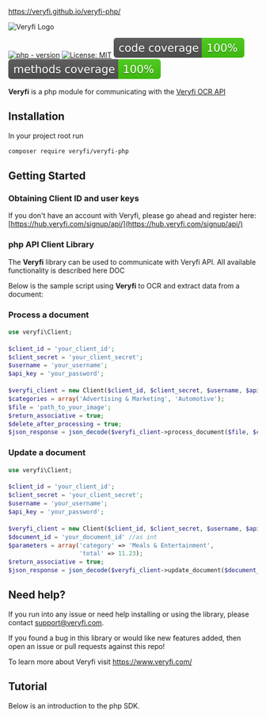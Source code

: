 https://veryfi.github.io/veryfi-php/

![Veryfi Logo](https://cdn.veryfi.com/logos/veryfi-logo-wide-github.png)

[![php - version](https://img.shields.io/badge/php->=8-8892BF)](https://www.php.net/releases/8.0/en.php)
[![License: MIT](https://img.shields.io/badge/License-MIT-green.svg)](https://opensource.org/licenses/MIT)
[![code coverage](./metrics/code_coverage.svg)](./metrics/code_coverage.svg)
[![methods coverage](./metrics/methods_coverage.svg)](./metrics/methods_coverage.svg)



**Veryfi** is a php module for communicating with the [Veryfi OCR API](https://veryfi.com/api/)

## Installation
In your project root run
```bash
composer require veryfi/veryfi-php
```


## Getting Started

### Obtaining Client ID and user keys
If you don't have an account with Veryfi, please go ahead and register here: [https://hub.veryfi.com/signup/api/](https://hub.veryfi.com/signup/api/)

### php API Client Library
The **Veryfi** library can be used to communicate with Veryfi API. All available functionality is described here DOC

Below is the sample script using **Veryfi** to OCR and extract data from a document:

### Process a document
```php
use veryfi\Client;

$client_id = 'your_client_id';
$client_secret = 'your_client_secret';
$username = 'your_username';
$api_key = 'your_password';

$veryfi_client = new Client($client_id, $client_secret, $username, $api_key);
$categories = array('Advertising & Marketing', 'Automotive');
$file = 'path_to_your_image';
$return_associative = true;
$delete_after_processing = true;
$json_response = json_decode($veryfi_client->process_document($file, $categories, $delete_after_processing), $return_associative);
``` 

### Update a document
```php
use veryfi\Client;

$client_id = 'your_client_id';
$client_secret = 'your_client_secret';
$username = 'your_username';
$api_key = 'your_password';

$veryfi_client = new Client($client_id, $client_secret, $username, $api_key);
$document_id = 'your_document_id' //as int
$parameters = array('category' => 'Meals & Entertainment',
                    'total' => 11.23);
$return_associative = true;
$json_response = json_decode($veryfi_client->update_document($document_id, $parameters), $return_associative);
```


## Need help?
If you run into any issue or need help installing or using the library, please contact support@veryfi.com.

If you found a bug in this library or would like new features added, then open an issue or pull requests against this repo!

To learn more about Veryfi visit https://www.veryfi.com/

## Tutorial


Below is an introduction to the php SDK.


